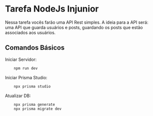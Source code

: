 # Tarefa NodeJs Injunior
Nessa tarefa vocês farão uma API Rest simples. A ideia para a API
será: uma API que guarda usuários e posts, guardando os posts
que estão associados aos usuários.

## Comandos Básicos

Iniciar Servidor:
```bash
    npm run dev
```

Iniciar Prisma Studio:
```bash
    npx prisma studio
```

Atualizar DB:
```bash
    npx prisma generate
    npx prisma migrate dev
```